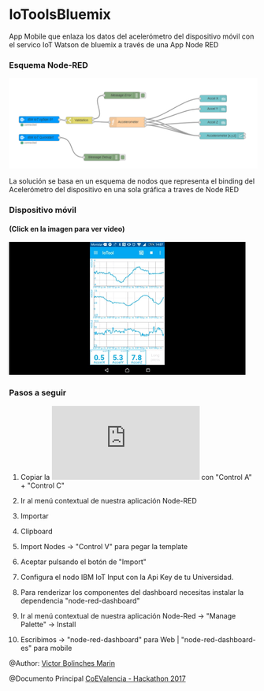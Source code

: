 # IoToolsBluemix
App Mobile que enlaza los datos del acelerómetro del dispositivo móvil con el servico IoT Watson de bluemix a través de una App Node RED

### Esquema Node-RED

![](https://github.com/vicboma1/IoToolsBluemix/blob/master/assets/_ioToolsBlumix.png)

La solución se basa en un esquema de nodos que representa el binding del Acelerómetro del dispositivo en una sola gráfica a traves de Node RED

### Dispositivo móvil
#### (Click en la imagen para ver video)

[![](https://github.com/vicboma1/IoToolsBluemix/blob/master/assets/_ioToolsBluemix.gif)](http://www.youtube.com/watch?v=5SWKVNh-q2c "IoTools Mobile")

### Pasos a seguir 

1.   Copiar la ![Plantilla txt](https://github.com/vicboma1/IoToolsBluemix/blob/master/assets/_ioToolsBluemix.txt) con "Control A" + "Control C"

2.   Ir al menú contextual de nuestra aplicación Node-RED

3.   Importar

4.   Clipboard

5.   Import Nodes -> "Control V" para pegar la template

6.   Aceptar pulsando el botón de "Import"

7.   Configura el nodo IBM IoT Input con la Api Key de tu Universidad.

8.   Para renderizar los componentes del dashboard necesitas instalar la dependencia "node-red-dashboard"

9.   Ir al menú contextual de nuestra aplicación Node-Red -> "Manage Palette" -> Install

10.  Escribimos -> "node-red-dashboard" para Web | "node-red-dashboard-es" para mobile


@Author: [Victor Bolinches Marin](https://github.com/vicboma1)  

@Documento Principal  [CoEValencia - Hackathon 2017](https://github.com/CoEValencia/Hackathon_2017)

